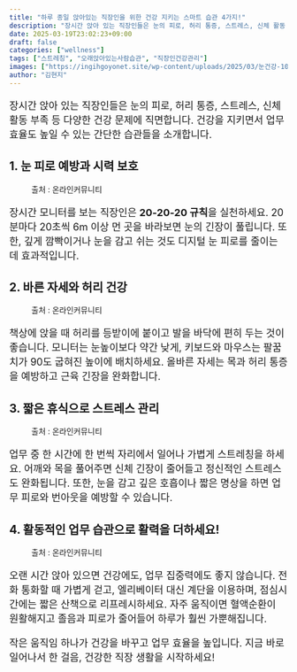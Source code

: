 ```yaml
---
title: "하루 종일 앉아있는 직장인을 위한 건강 지키는 스마트 습관 4가지!"
description: "장시간 앉아 있는 직장인들은 눈의 피로, 허리 통증, 스트레스, 신체 활동 부족 등 다양한 건강 문제에 직면합니다. 건강을 지키면서 업무 효율도 높일 수 있는 간단한 습관들을 소개합니다."
date: 2025-03-19T23:02:23+09:00
draft: false
categories: ["wellness"]
tags: ["스트레칭", "오래앉아있는사람습관", "직장인건강관리"]
images: ["https://ingihgoyonet.site/wp-content/uploads/2025/03/눈건강-1024x683.jpg", "https://ingihgoyonet.site/wp-content/uploads/2025/03/허리건강-1024x577.jpg", "https://ingihgoyonet.site/wp-content/uploads/2025/03/휴식-1-1024x683.jpg", "https://ingihgoyonet.site/wp-content/uploads/2025/03/계단오르기-1024x683.jpg"]
author: "김현지"
---
```


<p style="font-size:18px">장시간 앉아 있는 직장인들은 눈의 피로, 허리 통증, 스트레스, 신체 활동 부족 등 다양한 건강 문제에 직면합니다. 건강을 지키면서 업무 효율도 높일 수 있는 간단한 습관들을 소개합니다.</p> <h2 >1. <strong>눈 피로 예방과 시력 보호</strong></h2> <figure ><img src="https://ingihgoyonet.site/wp-content/uploads/2025/03/눈건강-1024x683.jpg" alt="" style="aspect-ratio:16/9;object-fit:cover"/><figcaption >출처 : 온라인커뮤니티</figcaption></figure> <p style="font-size:18px">장시간 모니터를 보는 직장인은 <strong>20-20-20 규칙</strong>을 실천하세요. 20분마다 20초씩 6m 이상 먼 곳을 바라보면 눈의 긴장이 풀립니다. 또한, 깊게 깜빡이거나 눈을 감고 쉬는 것도 디지털 눈 피로를 줄이는 데 효과적입니다.</p> <h2 >2. <strong>바른 자세와 허리 건강</strong></h2> <figure ><img src="https://ingihgoyonet.site/wp-content/uploads/2025/03/허리건강-1024x577.jpg" alt="" style="aspect-ratio:16/9;object-fit:cover"/><figcaption >출처 : 온라인커뮤니티</figcaption></figure> <p style="font-size:18px">책상에 앉을 때 허리를 등받이에 붙이고 발을 바닥에 편히 두는 것이 좋습니다. 모니터는 눈높이보다 약간 낮게, 키보드와 마우스는 팔꿈치가 90도 굽혀진 높이에 배치하세요. 올바른 자세는 목과 허리 통증을 예방하고 근육 긴장을 완화합니다.</p> <h2 >3. <strong>짧은 휴식으로 스트레스 관리</strong></h2> <figure ><img src="https://ingihgoyonet.site/wp-content/uploads/2025/03/휴식-1-1024x683.jpg" alt="" style="aspect-ratio:16/9;object-fit:cover"/><figcaption >출처 : 온라인커뮤니티</figcaption></figure> <p style="font-size:18px">업무 중 한 시간에 한 번씩 자리에서 일어나 가볍게 스트레칭을 하세요. 어깨와 목을 풀어주면 신체 긴장이 줄어들고 정신적인 스트레스도 완화됩니다. 또한, 눈을 감고 깊은 호흡이나 짧은 명상을 하면 업무 피로와 번아웃을 예방할 수 있습니다.</p> <h2 >4. <strong>활동적인 업무 습관으로 활력을 더하세요!</strong></h2> <figure ><img src="https://ingihgoyonet.site/wp-content/uploads/2025/03/계단오르기-1024x683.jpg" alt="" style="aspect-ratio:16/9;object-fit:cover"/><figcaption >출처 : 온라인커뮤니티</figcaption></figure> <p style="font-size:18px">오랜 시간 앉아 있으면 건강에도, 업무 집중력에도 좋지 않습니다. 전화 통화할 때 가볍게 걷고, 엘리베이터 대신 계단을 이용하며, 점심시간에는 짧은 산책으로 리프레시하세요. 자주 움직이면 혈액순환이 원활해지고 졸음과 피로가 줄어들어 하루가 훨씬 가뿐해집니다.</p> <p style="font-size:18px">작은 움직임 하나가 건강을 바꾸고 업무 효율을 높입니다. 지금 바로 일어나서 한 걸음, 건강한 직장 생활을 시작하세요!</p>